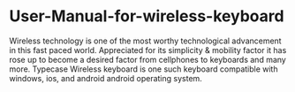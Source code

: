 # User-Manual-for-wireless-keyboard
Wireless technology is one of the most worthy technological advancement in this fast paced world. Appreciated for its simplicity &amp; mobility factor it has rose up to become a desired factor from cellphones to keyboards and many more. Typecase Wireless keyboard is one such keyboard compatible with windows, ios, and android  android operating system.
